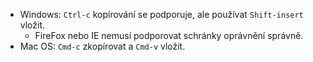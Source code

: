 * Windows: `Ctrl-c` kopírování se podporuje, ale používat `Shift-insert` vložit.
  * FireFox nebo IE nemusí podporovat schránky oprávnění správně.
* Mac OS: `Cmd-c` zkopírovat a `Cmd-v` vložit.